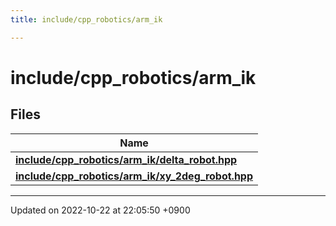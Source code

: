 ```yaml
---
title: include/cpp_robotics/arm_ik

---
```


# include/cpp_robotics/arm_ik



## Files

| Name           |
| -------------- |
| **[include/cpp_robotics/arm_ik/delta_robot.hpp](/cpp_robotics/doxybook/Files/delta__robot_8hpp/#file-delta-robot.hpp)**  |
| **[include/cpp_robotics/arm_ik/xy_2deg_robot.hpp](/cpp_robotics/doxybook/Files/xy__2deg__robot_8hpp/#file-xy-2deg-robot.hpp)**  |






-------------------------------

Updated on 2022-10-22 at 22:05:50 +0900
